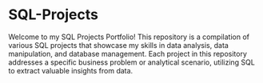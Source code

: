 # SQL-Projects
Welcome to my SQL Projects Portfolio! This repository is a compilation of various SQL projects that showcase my skills in data analysis, data manipulation, and database management. Each project in this repository addresses a specific business problem or analytical scenario, utilizing SQL to extract valuable insights from data.
